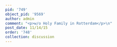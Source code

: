 ```yaml
---
pid: '749'
object_pid: '9569'
author: admin
comment: "<p>w/o Holy Family in Rotterdam</p>\n"
post_date: 11/14/15
order: '748'
collection: discussion
---
```

